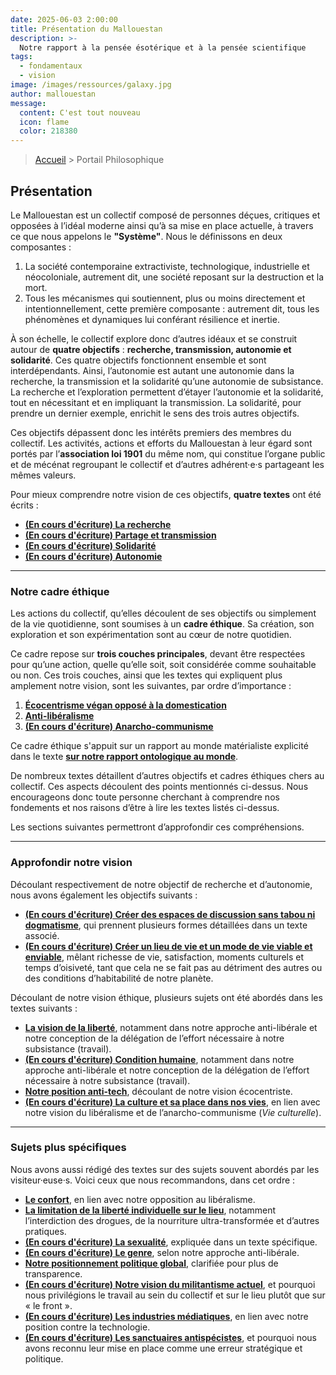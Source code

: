 ```yaml
---
date: 2025-06-03 2:00:00
title: Présentation du Mallouestan
description: >-
  Notre rapport à la pensée ésotérique et à la pensée scientifique
tags:
  - fondamentaux
  - vision
image: /images/ressources/galaxy.jpg
author: mallouestan
message:
  content: C'est tout nouveau
  icon: flame
  color: 218380
---
```

> <a href="../">Accueil</a> > Portail Philosophique

## **Présentation**

Le Mallouestan est un collectif composé de personnes déçues, critiques et opposées à l’idéal moderne ainsi qu’à sa mise en place actuelle, à travers ce que nous appelons le **"Système"**. Nous le définissons en deux composantes :

1. La société contemporaine extractiviste, technologique, industrielle et néocoloniale, autrement dit, une société reposant sur la destruction et la mort.
2. Tous les mécanismes qui soutiennent, plus ou moins directement et intentionnellement, cette première composante : autrement dit, tous les phénomènes et dynamiques lui conférant résilience et inertie.

À son échelle, le collectif explore donc d’autres idéaux et se construit autour de **quatre objectifs** : **recherche, transmission, autonomie et solidarité**. Ces quatre objectifs fonctionnent ensemble et sont interdépendants. Ainsi, l’autonomie est autant une autonomie dans la recherche, la transmission et la solidarité qu’une autonomie de subsistance. La recherche et l’exploration permettent d’étayer l’autonomie et la solidarité, tout en nécessitant et en impliquant la transmission. La solidarité, pour prendre un dernier exemple, enrichit le sens des trois autres objectifs.

Ces objectifs dépassent donc les intérêts premiers des membres du collectif. Les activités, actions et efforts du Mallouestan à leur égard sont portés par l’**association loi 1901** du même nom, qui constitue l’organe public et de mécénat regroupant le collectif et d’autres adhérent·e·s partageant les mêmes valeurs.

Pour mieux comprendre notre vision de ces objectifs, **quatre textes** ont été écrits :
- **[(En cours d'écriture) La recherche](./recherche)**
- **[(En cours d'écriture) Partage et transmission](./transmission)**
- **[(En cours d'écriture) Solidarité](./solidarite)**
- **[(En cours d'écriture) Autonomie](./autonomie)**

---

### **Notre cadre éthique**

Les actions du collectif, qu’elles découlent de ses objectifs ou simplement de la vie quotidienne, sont soumises à un **cadre éthique**. Sa création, son exploration et son expérimentation sont au cœur de notre quotidien.

Ce cadre repose sur **trois couches principales**, devant être respectées pour qu’une action, quelle qu’elle soit, soit considérée comme souhaitable ou non. Ces trois couches, ainsi que les textes qui expliquent plus amplement notre vision, sont les suivantes, par ordre d’importance :
1. **[Écocentrisme végan opposé à la domestication](./ethique-environnementale)**
2. **[Anti-libéralisme](./liberalisme)**
3. **[(En cours d'écriture) Anarcho-communisme](./anarcho-communisme)**

Ce cadre éthique s'appuit sur un rapport au monde matérialiste explicité dans le texte **[sur notre rapport ontologique au monde](./metaphysique)**.

De nombreux textes détaillent d’autres objectifs et cadres éthiques chers au collectif. Ces aspects découlent des points mentionnés ci-dessus. Nous encourageons donc toute personne cherchant à comprendre nos fondements et nos raisons d’être à lire les textes listés ci-dessus.

Les sections suivantes permettront d’approfondir ces compréhensions.

---

### **Approfondir notre vision**

Découlant respectivement de notre objectif de recherche et d’autonomie, nous avons également les objectifs suivants :

- **[(En cours d'écriture) Créer des espaces de discussion sans tabou ni dogmatisme](./pas-de-taboo)**, qui prennent plusieurs formes détaillées dans un texte associé.
- **[(En cours d'écriture) Créer un lieu de vie et un mode de vie viable et enviable](./enviable)**, mêlant richesse de vie, satisfaction, moments culturels et temps d’oisiveté, tant que cela ne se fait pas au détriment des autres ou des conditions d’habitabilité de notre planète.

Découlant de notre vision éthique, plusieurs sujets ont été abordés dans les textes suivants :
- **[La vision de la liberté](./travail-liberte)**, notamment dans notre approche anti-libérale et notre conception de la délégation de l’effort nécessaire à notre subsistance (travail).
- **[(En cours d'écriture) Condition humaine](./condition-humaine)**, notamment dans notre approche anti-libérale et notre conception de la délégation de l’effort nécessaire à notre subsistance (travail).
- **[Notre position anti-tech](./anti-tech)**, découlant de notre vision écocentriste.
- **[(En cours d'écriture) La culture et sa place dans nos vies](./culturels)**, en lien avec notre vision du libéralisme et de l’anarcho-communisme (*Vie culturelle*).
  
---

### **Sujets plus spécifiques**

Nous avons aussi rédigé des textes sur des sujets souvent abordés par les visiteur·euse·s. Voici ceux que nous recommandons, dans cet ordre :

- **[Le confort](./confort)**, en lien avec notre opposition au libéralisme.
- **[La limitation de la liberté individuelle sur le lieu](./consommation)**, notamment l’interdiction des drogues, de la nourriture ultra-transformée et d’autres pratiques.
- **[(En cours d'écriture) La sexualité](./sexualite)**, expliquée dans un texte spécifique.
- **[(En cours d'écriture) Le genre](./genre)**, selon notre approche anti-libérale.
- **[Notre positionnement politique global](./echiquier)**, clarifiée pour plus de transparence.
- **[(En cours d'écriture) Notre vision du militantisme actuel](./militantisme)**, et pourquoi nous privilégions le travail au sein du collectif et sur le lieu plutôt que sur « le front ».
- **[(En cours d'écriture) Les industries médiatiques](./media-industrie)**, en lien avec notre position contre la technologie.
- **[(En cours d'écriture) Les sanctuaires antispécistes](./sanctuaires)**, et pourquoi nous avons reconnu leur mise en place comme une erreur stratégique et politique.